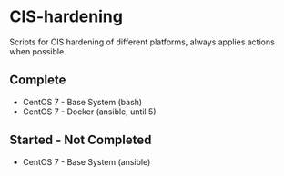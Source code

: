# CIS-hardening
Scripts for CIS hardening of different platforms, always applies actions when possible.

## Complete
* CentOS 7 - Base System (bash)
* CentOS 7 - Docker (ansible, until 5)

## Started - Not Completed
* CentOS 7 - Base System (ansible)
